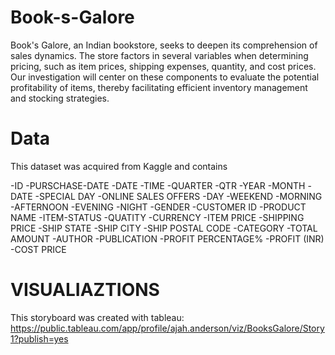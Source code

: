 # Book-s-Galore

Book's Galore, an Indian bookstore, seeks to deepen its comprehension of sales dynamics. 
The store factors in several variables when determining pricing, such as item prices, shipping expenses, quantity, and cost prices.
Our investigation will center on these components to evaluate the potential profitability of items, thereby facilitating efficient inventory management and stocking strategies.

# Data

This dataset was acquired from Kaggle and contains

-ID
-PURSCHASE-DATE
-DATE
-TIME
-QUARTER
-QTR
-YEAR
-MONTH
-DATE
-SPECIAL DAY
-ONLINE SALES OFFERS
-DAY 
-WEEKEND
-MORNING
-AFTERNOON
-EVENING
-NIGHT
-GENDER
-CUSTOMER ID
-PRODUCT NAME
-ITEM-STATUS
-QUATITY
-CURRENCY
-ITEM PRICE
-SHIPPING PRICE
-SHIP STATE
-SHIP CITY
-SHIP POSTAL CODE
-CATEGORY
-TOTAL AMOUNT 
-AUTHOR
-PUBLICATION
-PROFIT PERCENTAGE%
-PROFIT (INR)
-COST PRICE

# VISUALIAZTIONS

This storyboard was created with tableau:
https://public.tableau.com/app/profile/ajah.anderson/viz/BooksGalore/Story1?publish=yes
